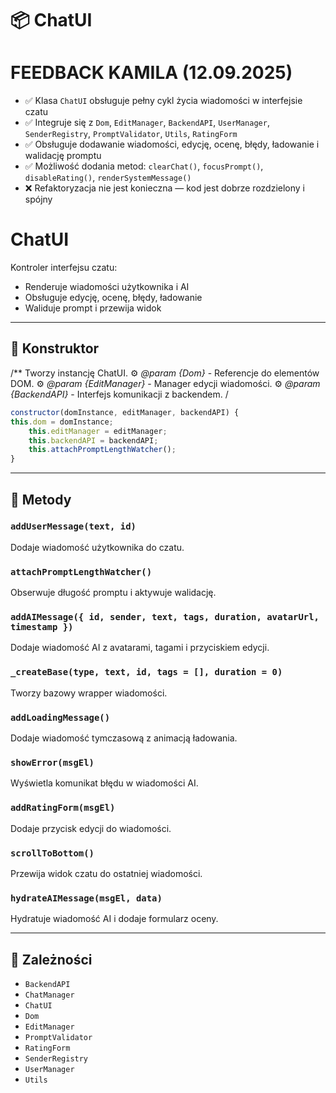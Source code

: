 # 📦 ChatUI

FEEDBACK KAMILA (12.09.2025)
=============================
- ✅ Klasa `ChatUI` obsługuje pełny cykl życia wiadomości w interfejsie czatu
- ✅ Integruje się z `Dom`, `EditManager`, `BackendAPI`, `UserManager`, `SenderRegistry`, `PromptValidator`, `Utils`, `RatingForm`
- ✅ Obsługuje dodawanie wiadomości, edycję, ocenę, błędy, ładowanie i walidację promptu
- ✅ Możliwość dodania metod: `clearChat()`, `focusPrompt()`, `disableRating()`, `renderSystemMessage()`
- ❌ Refaktoryzacja nie jest konieczna — kod jest dobrze rozdzielony i spójny

ChatUI
======
Kontroler interfejsu czatu:
- Renderuje wiadomości użytkownika i AI
- Obsługuje edycję, ocenę, błędy, ładowanie
- Waliduje prompt i przewija widok

---
## 🧬 Konstruktor

/**
Tworzy instancję ChatUI.
⚙️ *@param {Dom}* - Referencje do elementów DOM.
⚙️ *@param {EditManager}* - Manager edycji wiadomości.
⚙️ *@param {BackendAPI}* - Interfejs komunikacji z backendem.
/

```js
constructor(domInstance, editManager, backendAPI) {
this.dom = domInstance;
    this.editManager = editManager;
    this.backendAPI = backendAPI;
    this.attachPromptLengthWatcher();
}
```

---
## 🔧 Metody

### `addUserMessage(text, id)`

Dodaje wiadomość użytkownika do czatu.


### `attachPromptLengthWatcher()`

Obserwuje długość promptu i aktywuje walidację.


### `addAIMessage({ id, sender, text, tags, duration, avatarUrl, timestamp })`

Dodaje wiadomość AI z avatarami, tagami i przyciskiem edycji.


### `_createBase(type, text, id, tags = [], duration = 0)`

Tworzy bazowy wrapper wiadomości.


### `addLoadingMessage()`

Dodaje wiadomość tymczasową z animacją ładowania.


### `showError(msgEl)`

Wyświetla komunikat błędu w wiadomości AI.


### `addRatingForm(msgEl)`

Dodaje przycisk edycji do wiadomości.


### `scrollToBottom()`

Przewija widok czatu do ostatniej wiadomości.


### `hydrateAIMessage(msgEl, data)`

Hydratuje wiadomość AI i dodaje formularz oceny.


---
## 🔗 Zależności

- `BackendAPI`
- `ChatManager`
- `ChatUI`
- `Dom`
- `EditManager`
- `PromptValidator`
- `RatingForm`
- `SenderRegistry`
- `UserManager`
- `Utils`